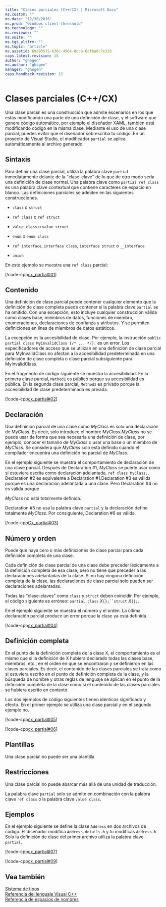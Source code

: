 ```yaml
---
title: "Clases parciales (C++/CX) | Microsoft Docs"
ms.custom: ""
ms.date: "12/30/2016"
ms.prod: "windows-client-threshold"
ms.technology: ""
ms.reviewer: ""
ms.suite: ""
ms.tgt_pltfrm: ""
ms.topic: "article"
ms.assetid: 69d93575-636c-4564-8cca-6dfba0c7e328
caps.latest.revision: 15
author: "ghogen"
ms.author: "ghogen"
manager: "ghogen"
caps.handback.revision: 15
---
```

# Clases parciales (C++/CX)
Una clase parcial es una construcción que admite escenarios en los que estás modificando una parte de una definición de clase, y el software que genera código automático, por ejemplo el diseñador XAML, también está modificando código en la misma clase. Mediante el uso de una clase parcial, puedes evitar que el diseñador sobrescriba tu código. En un proyecto de Visual Studio, el modificador `partial` se aplica automáticamente al archivo generado.  
  
## Sintaxis  
 Para definir una clase parcial, utiliza la palabra clave `partial` inmediatamente delante de la "clase\-clave" de lo que de otro modo sería una definición de clase normal. Una palabra clave como `partial ref class` es una palabra clave contextual que contiene caracteres de espacio en blanco. Las definiciones parciales se admiten en las siguientes construcciones.  
  
-   `class` o `struct`  
  
-   `ref class` o `ref struct`  
  
-   `value class` o `value struct`  
  
-   `enum` o `enum class`  
  
-   `ref interface`, `interface class`, `interface struct` o `__interface`  
  
-   `union`  
  
 En este ejemplo se muestra una `ref class` parcial:  
  
 [!code-cpp[cx_partial#01](../snippets/cpp/VS_Snippets_Misc/cx_partial/cpp/class1.h#01)]  
  
## Contenido  
 Una definición de clase parcial puede contener cualquier elemento que la definición de clase completa puede contener si la palabra clave `partial` se ha omitido. Con una excepción, esto incluye cualquier construcción válida como clases base, miembros de datos, funciones de miembro, enumeraciones, declaraciones de confianza y atributos. Y se permiten definiciones en línea de miembros de datos estáticos.  
  
 La excepción es la accesibilidad de clase. Por ejemplo, la instrucción `public partial class MyInvalidClass {/* ... */};` es un error. Los especificadores de acceso que se utilizan en una definición de clase parcial para MyInvalidClass no afectan a la accesibilidad predeterminada en una definición de clase completa o clase parcial subsiguiente para MyInvalidClass.  
  
 En el fragmento de código siguiente se muestra la accesibilidad. En la primera clase parcial, `Method1` es público porque su accesibilidad es pública. En la segunda clase parcial, `Method2` es privado porque la accesibilidad de clase predeterminada es privada.  
  
 [!code-cpp[cx_partial#02](../snippets/cpp/VS_Snippets_Misc/cx_partial/cpp/class1.h#02)]  
  
## Declaración  
 Una definición parcial de una clase como *MyClass* es solo una declaración de MyClass. Es decir, solo introduce el nombre *MyClass*.*MyClass* no se puede usar de forma que sea necesaria una definición de clase, por ejemplo, conocer el tamaño de *MyClass* o usar una base o un miembro de *MyClass*. Se considera que *MyClass* solo está definido cuando el compilador encuentra una definición no parcial de *MyClass*.  
  
 En el ejemplo siguiente se muestra el comportamiento de declaración de una clase parcial. Después de Declaration \#1, *MyClass* se puede usar como si estuviera escrita como declaración adelantada, `ref class MyClass;`. Declaration \#2 es equivalente a Declaration \#1.Declaration \#3 es válida porque es una declaración adelantada a una clase. Pero Declaration \#4 no es válida porque  
  
 *MyClass* no está totalmente definida.  
  
 Declaration \#5 no usa la palabra clave `partial` y la declaración define totalmente *MyClass*. Por consiguiente, Declaration \#6 es válida.  
  
 [!code-cpp[Cx_partial#03](../snippets/cpp/VS_Snippets_Misc/cx_partial/cpp/class1.h#03)]  
  
## Número y orden  
 Puede que haya cero o más definiciones de clase parcial para cada definición completa de una clase.  
  
 Cada definición de clase parcial de una clase debe preceder léxicamente a la definición completa de esa clase, pero no tiene que preceder a las declaraciones adelantadas de la clase. Si no hay ninguna definición completa de la clase, las declaraciones de clase parcial solo pueden ser declaraciones adelantadas.  
  
 Todas las "clase\-claves" como `class` y `struct` deben coincidir. Por ejemplo, el código siguiente es erróneo: `partial class`  *X*`{};``struct` *X*`{};`.  
  
 En el ejemplo siguiente se muestra el número y el orden. La última declaración parcial produce un error porque la clase ya está definida.  
  
 [!code-cpp[cx_partial#04](../snippets/cpp/VS_Snippets_Misc/cx_partial/cpp/class1.h#04)]  
  
## Definición completa  
 En el punto de la definición completa de la clase X, el comportamiento es el mismo que si la definición de X hubiera declarado todas las clases base, miembros, etc., en el orden en que se encontraron y se definieron en las clases parciales. Es decir, el contenido de las clases parciales se trata como si estuviera escrito en el punto de definición completa de la clase, y la búsqueda de nombre y otras reglas de lenguaje se aplican en el punto de la definición completa de la clase como si el contenido de las clases parciales se hubiera escrito en contexto  
  
 Los dos ejemplos de código siguientes tienen idénticos significado y efecto. En el primer ejemplo se utiliza una clase parcial y en el segundo ejemplo no.  
  
 [!code-cpp[cx_partial#05](../snippets/cpp/VS_Snippets_Misc/cx_partial/cpp/class1.h#05)]  
  
 [!code-cpp[cx_partial#06](../snippets/cpp/VS_Snippets_Misc/cx_partial/cpp/class1.h#06)]  
  
## Plantillas  
 Una clase parcial no puede ser una plantilla.  
  
## Restricciones  
 Una clase parcial no puede abarcar más allá de una unidad de traducción.  
  
 La palabra clave `partial` solo se admite en combinación con la palabra clave `ref class` o la palabra clave `value class`.  
  
## Ejemplos  
 En el ejemplo siguiente se define la clase `Address` en dos archivos de código. El diseñador modifica `Address.details.h` y tú modificas `Address.h`. Solo la definición de clase del primer archivo utiliza la palabra clave `partial`.  
  
 [!code-cpp[cx_partial#07](../snippets/cpp/VS_Snippets_Misc/cx_partial/cpp/address.details.h#07)]  
  
 [!code-cpp[cx_partial#09](../snippets/cpp/VS_Snippets_Misc/cx_partial/cpp/address.h#09)]  
  
## Vea también  
 [Sistema de tipos](../cppcx/type-system-c-cx.md)   
 [Referencia del lenguaje Visual C\+\+](../cppcx/visual-c-language-reference-c-cx.md)   
 [Referencia de espacios de nombres](../cppcx/namespaces-reference-c-cx.md)